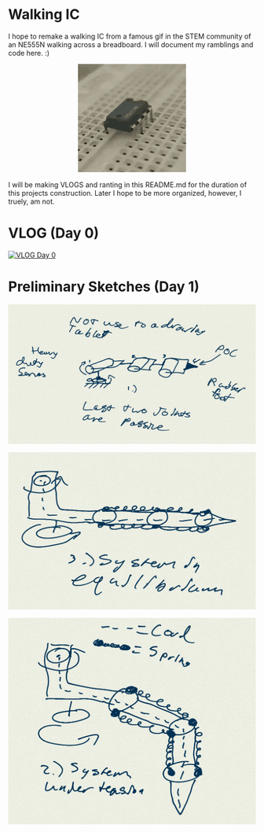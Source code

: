 # Walking IC
I hope to remake a walking IC from a famous gif in the STEM community of an NE555N walking across a breadboard. I will document my ramblings and code here. :) <br/>

<p align="center">
  <img src="imgs/Walking_IC.gif" alt="animated" />
</p>
  
I will be making VLOGS and ranting in this README.md for the duration of this projects construction. Later I hope to be more organized, however, I truely, am not.

# VLOG (Day 0)

[![VLOG Day 0](https://img.youtube.com/vi/kqp9LchkdRo/hqdefault.jpg)](https://www.youtube.com/watch?v=kqp9LchkdRo)

# Preliminary Sketches (Day 1)

<p align="center">
  <img src="imgs/generalized_sketch.png"/>
</p>

<p align="center">
  <img src="imgs/equalibrium.png"/>
</p>

<p align="center">
  <img src="imgs/tension.png"/>
</p>
